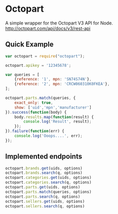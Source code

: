 # Octopart

A simple wrapper for the Octopart V3 API for Node.
http://octopart.com/api/docs/v3/rest-api

## Quick Example

```javascript
var octopart = require("octopart");

octopart.apikey = '12345678';

var queries = [
    {reference: '1', mpn: 'SN74S74N'},
    {reference: '2', mpn: 'CRCW060310K0FKEA'},
];

octopart.parts.match(queries, {
    exact_only: true,
    show: ['uid','mpn','manufacturer']
}).success(function(body) {
    body.results.map(function(result) {
        console.log('Result', result);
    });
}).failure(function(err) {
    console.log('Ooops....', err);
});
```

## Implemented endpoints

```javascript
octopart.brands.get(uids, options)
octopart.brands.search(q, options)
octopart.categories.get(uids, options)
octopart.categories.search(q, options)
octopart.parts.get(uids, options)
octopart.parts.match(queries, options)
octopart.parts.search(q, options)
octopart.sellers.get(uids, options)
octopart.sellers.search(q, options)
```
